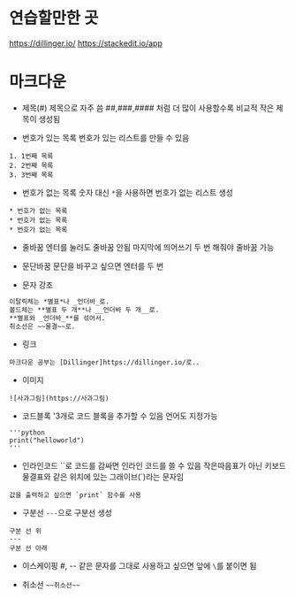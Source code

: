 
# 연습할만한 곳

https://dillinger.io/
https://stackedit.io/app
# 마크다운
- 제목(#)
제목으로 자주 씀
##,###,#### 처럼 더 많이 사용할수록 비교적 작은 제목이 생성됨

- 번호가 있는 목록
번호가 있는 리스트를 만들 수 있음
```
1. 1번째 목록
2. 2번째 목록
3. 3번째 목록
```

- 번호가 없는 목록
숫자 대신 `*`을 사용하면 번호가 없는 리스트 생성
```
* 번호가 없는 목록
* 번호가 없는 목록
* 번호가 없는 목록
```

- 줄바꿈
엔터를 눌러도 줄바꿈 안됨
마지막에 띄어쓰기 두 번 해줘야 줄바꿈 가능

- 문단바꿈
문단을 바꾸고 싶으면 엔터를 두 번

- 문자 강조
```txt
이탈릭체는 *별표*나 _언더바_로.
볼드체는 **별표 두 개**나 __언더바 두 개__로.
**별표와 _언더바_**를 섞어서.
취소선은 ~~물결~~로.
```

- 링크
```
마크다운 공부는 [Dillinger]https://dillinger.io/로..
```

- 이미지

```
![사과그림](https://사과그림)
```

- 코드블록
'3개로 코드 블록을 추가할 수 있음
언어도 지정가능

```
'''python
print("helloworld")
'''
```

- 인라인코드
\`\`로 코드를 감싸면 인라인 코드를 쓸 수 있음
작은따음표가 아닌 키보드 물결표와 같은 위치에 있는 그래이브(\`)라는 문자임

```
값을 출력하고 싶으면 `print` 함수를 사용
```

- 구분선
`---`으로 구분선 생성

```
구분 선 위
---
구분 선 아래
```

- 이스케이핑
#, -- 같은 문자를 그대로 사용하고 싶으면 앞에 `\`를 붙이면 됨


- 취소선
`~~취소선~~`